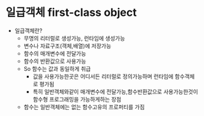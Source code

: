 # 일급객체 first-class object
- 일급객체란?
    - 무명의 리터럴로 생성가능, 런타임에 생성가능
    - 변수나 자료구조(객체,배열)에 저장가능
    - 함수의 매개변수에 전달가능
    - 함수의 반환값으로 사용가능
    - So 함수는 값과 동일하게 취급
        - 값을 사용가능한곳은 어디서든 리터럴로 정의가능하며 런타임에 함수객체로 평가됨
        - 특히 일반객체와같이 매개변수에 전달가능,함수반환값으로 사용가능한것이 함수형 프로그래밍을 가능하게하는 장점
    - 함수는 일반객체에는 없는 함수고유의 프로퍼티를 가짐